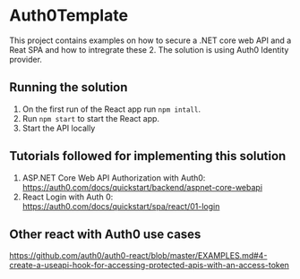 # Auth0Template
This project contains examples on how to secure a .NET core web API and a Reat SPA and how to intregrate these 2.
The solution is using Auth0 Identity provider.

## Running the solution
1. On the first run of the React app run `npm intall`.
2. Run `npm start` to start the React app.
3. Start the API locally

## Tutorials followed for implementing this solution
1. ASP.NET Core Web API Authorization with Auth0: https://auth0.com/docs/quickstart/backend/aspnet-core-webapi
2. React Login with Auth 0: https://auth0.com/docs/quickstart/spa/react/01-login

## Other react with Auth0 use cases
https://github.com/auth0/auth0-react/blob/master/EXAMPLES.md#4-create-a-useapi-hook-for-accessing-protected-apis-with-an-access-token